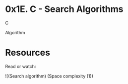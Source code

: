 # 0x1E. C - Search Algorithms
C

Algorithm
# Resources
Read or watch:

![(Search algorithm)
(Space complexity (1))
